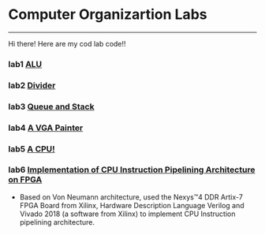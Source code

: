 # Computer Organizartion Labs
---
Hi there! Here are my cod lab code!!
### lab1 [ALU](./lab1)
### lab2 [Divider](./lab2)
### lab3 [Queue and Stack](./lab3)
### lab4 [A VGA Painter](./lab4)
### lab5 [A CPU!](./lab5_final)
### lab6 [Implementation of CPU Instruction Pipelining Architecture on FPGA](./lab6) 
+ Based on Von Neumann architecture, used the Nexys™4 DDR Artix-7 FPGA Board from Xilinx, Hardware Description Language Verilog and Vivado 2018 (a software from Xilinx) to implement CPU Instruction pipelining architecture.

